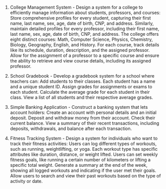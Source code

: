 1. College Management System - Design a system for a college to efficiently manage information about students,
   professors, and courses:
   Store comprehensive profiles for every student, capturing their first name, last name, sex, age, date of birth, CNP,
   and address.
   Similarly, maintain detailed profiles for every professor, including their first name, last name, sex, age, date of
   birth, CNP, and address.
   The college offers eight distinct courses: Math, Computer Science, Physics, Chemistry, Biology, Geography, English,
   and History. For each course, track details like its schedule, duration, description, and the assigned professor.
   Allow for the assignment of a professor to a specific course and ensure the ability to retrieve and view course
   details, including its assigned professor.

2. School Gradebook - Develop a gradebook system for a school where teachers can:
   Add students to their classes.
   Each student has a name and a unique student ID.
   Assign grades for assignments or exams to each student.
   Calculate the average grade for each student in their class.
   View a list of all students and their respective average grades.

3. Simple Banking Application - Construct a banking system that lets account holders:
   Create an account with personal details and an initial deposit.
   Deposit and withdraw money from their account.
   Check their current balance.
   View a summary of their recent transactions, including deposits, withdrawals, and balance after each transaction.

4. Fitness Tracking System - Design a system for individuals who want to track their fitness activities:
   Users can log different types of workouts, such as running, weightlifting, or yoga.
   Each workout type has specific attributes like duration, distance, or weight lifted.
   Users can set weekly fitness goals, like running a certain number of kilometers or lifting a specific total weight.
   Generate a summary at the end of the week, showing all logged workouts and indicating if the user met their goals.
   Allow users to search and view their past workouts based on the type of activity or date.
